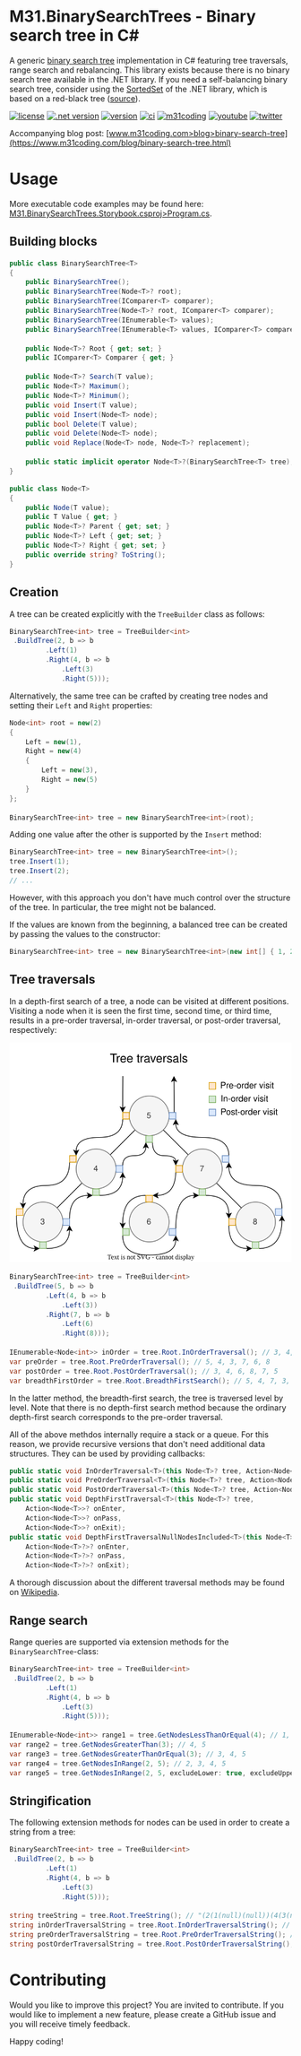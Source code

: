 # M31.BinarySearchTrees - Binary search tree in C#

A generic [binary search tree](https://en.wikipedia.org/wiki/Binary_search_tree) implementation in C# featuring tree traversals, range search and rebalancing. This library exists because there is no binary search tree available in the .NET library. If you need a self-balancing binary search tree, consider using the [SortedSet](https://docs.microsoft.com/en-us/dotnet/api/system.collections.generic.sortedset-1) of the .NET library, which is based on a red-black tree ([source](https://source.dot.net/#System.Collections/System/Collections/Generic/SortedSet.cs)).

[![license](https://img.shields.io/badge/license-MIT-brightgreen)](https://github.com/m31coding/M31.BinarySearchTrees/blob/master/LICENSE)
[![.net version](https://img.shields.io/badge/.NET-6.0-6D429C)](https://dotnet.microsoft.com/en-us/)
[![version](https://img.shields.io/nuget/v/M31.BinarySearchTrees)](https://www.nuget.org/packages/M31.BinarySearchTrees/)
[![ci](https://github.com/m31coding/M31.BinarySearchTrees/actions/workflows/ci.yml/badge.svg)](https://github.com/m31coding/M31.BinarySearchTrees/actions?query=workflow%3Aci)
[![m31coding](https://img.shields.io/badge/www-m31coding.com-34345B)](https://www.m31coding.com)
[![youtube](https://img.shields.io/badge/youtube-kevin%20schaal-FF0000.svg)](https://www.youtube.com/channel/UC6CZ_Bcyql1kfHZvx9W85mA)
[![twitter](https://img.shields.io/badge/twitter-@m31coding-1DA1F2.svg)](https://twitter.com/m31coding) 

Accompanying blog post: [www.m31coding.com>blog>binary-search-tree](https://www.m31coding.com/blog/binary-search-tree.html)

# Usage

More executable code examples may be found here: [M31.BinarySearchTrees.Storybook.csproj>Program.cs](src/M31.BinarySearchTrees.Storybook/Program.cs).

## Building blocks

```cs
public class BinarySearchTree<T>
{
    public BinarySearchTree();
    public BinarySearchTree(Node<T>? root);
    public BinarySearchTree(IComparer<T> comparer);
    public BinarySearchTree(Node<T>? root, IComparer<T> comparer);
    public BinarySearchTree(IEnumerable<T> values);
    public BinarySearchTree(IEnumerable<T> values, IComparer<T> comparer);

    public Node<T>? Root { get; set; }
    public IComparer<T> Comparer { get; }

    public Node<T>? Search(T value);
    public Node<T>? Maximum();
    public Node<T>? Minimum();
    public void Insert(T value);
    public void Insert(Node<T> node);
    public bool Delete(T value);
    public void Delete(Node<T> node);
    public void Replace(Node<T> node, Node<T>? replacement);

    public static implicit operator Node<T>?(BinarySearchTree<T> tree);
}
```

```cs
public class Node<T>
{
    public Node(T value);
    public T Value { get; }
    public Node<T>? Parent { get; set; }
    public Node<T>? Left { get; set; }
    public Node<T>? Right { get; set; }
    public override string? ToString();
}
```

## Creation

A tree can be created explicitly with the `TreeBuilder` class as follows:

```cs
BinarySearchTree<int> tree = TreeBuilder<int>
 .BuildTree(2, b => b
         .Left(1)
         .Right(4, b => b
             .Left(3)
             .Right(5)));
```

Alternatively, the same tree can be crafted by creating tree nodes and setting their `Left` and `Right` properties:

```cs
Node<int> root = new(2)
{
    Left = new(1),
    Right = new(4)
    {
        Left = new(3),
        Right = new(5)
    }
};

BinarySearchTree<int> tree = new BinarySearchTree<int>(root);
```

Adding one value after the other is supported by the `Insert` method:

```cs
BinarySearchTree<int> tree = new BinarySearchTree<int>();
tree.Insert(1);
tree.Insert(2); 
// ...
```

However, with this approach you don't have much control over the structure of the tree. In particular, the tree might not be balanced. 

If the values are known from the beginning, a balanced tree can be created by passing the values to the constructor:

```cs
BinarySearchTree<int> tree = new BinarySearchTree<int>(new int[] { 1, 2, 3, 4, 5 });
```

## Tree traversals

In a depth-first search of a tree, a node can be visited at different positions. Visiting a node when it is seen the first time, second time, or third time, results in a pre-order traversal, in-order traversal, or post-order traversal, respectively:

![tree traversals](media/binary-search-tree.svg)

```cs
BinarySearchTree<int> tree = TreeBuilder<int>
 .BuildTree(5, b => b
         .Left(4, b => b
             .Left(3))
         .Right(7, b => b
             .Left(6)
             .Right(8)));

IEnumerable<Node<int>> inOrder = tree.Root.InOrderTraversal(); // 3, 4, 5, 6, 7, 8
var preOrder = tree.Root.PreOrderTraversal(); // 5, 4, 3, 7, 6, 8
var postOrder = tree.Root.PostOrderTraversal(); // 3, 4, 6, 8, 7, 5
var breadthFirstOrder = tree.Root.BreadthFirstSearch(); // 5, 4, 7, 3, 6, 8
```

In the latter method, the breadth-first search, the tree is traversed level by level. Note that there is no depth-first search method because the ordinary depth-first search corresponds to the pre-order traversal.

All of the above methdos internally require a stack or a queue. For this reason, we provide recursive versions that don't need additional data structures. They can be used by providing callbacks: 

```cs
public static void InOrderTraversal<T>(this Node<T>? tree, Action<Node<T>> onVisit);
public static void PreOrderTraversal<T>(this Node<T>? tree, Action<Node<T>> onVisit);
public static void PostOrderTraversal<T>(this Node<T>? tree, Action<Node<T>> onVisit);
public static void DepthFirstTraversal<T>(this Node<T>? tree,
    Action<Node<T>>? onEnter,
    Action<Node<T>>? onPass,
    Action<Node<T>>? onExit);
public static void DepthFirstTraversalNullNodesIncluded<T>(this Node<T>? tree,
    Action<Node<T>?>? onEnter,
    Action<Node<T>?>? onPass,
    Action<Node<T>?>? onExit);

```

A thorough discussion about the different traversal methods may be found on [Wikipedia](https://en.wikipedia.org/wiki/Tree_traversal).

## Range search

Range queries are supported via extension methods for the 
`BinarySearchTree`-class:
  
```cs
BinarySearchTree<int> tree = TreeBuilder<int>
 .BuildTree(2, b => b
         .Left(1)
         .Right(4, b => b
             .Left(3)
             .Right(5)));

IEnumerable<Node<int>> range1 = tree.GetNodesLessThanOrEqual(4); // 1, 2, 3, 4
var range2 = tree.GetNodesGreaterThan(3); // 4, 5
var range3 = tree.GetNodesGreaterThanOrEqual(3); // 3, 4, 5
var range4 = tree.GetNodesInRange(2, 5); // 2, 3, 4, 5
var range5 = tree.GetNodesInRange(2, 5, excludeLower: true, excludeUpper: true); // 3, 4
```

## Stringification

The following extension methods for nodes can be used in order to create a string from a tree:

```cs
BinarySearchTree<int> tree = TreeBuilder<int>
 .BuildTree(2, b => b
         .Left(1)
         .Right(4, b => b
             .Left(3)
             .Right(5)));

string treeString = tree.Root.TreeString(); // "(2(1(null)(null))(4(3(null)(null))(5(null)(null))))"
string inOrderTraversalString = tree.Root.InOrderTraversalString(); // "1-2-3-4-5"
string preOrderTraversalString = tree.Root.PreOrderTraversalString(); // "2-1-4-3-5"
string postOrderTraversalString = tree.Root.PostOrderTraversalString(); // "1-3-5-4-2"
```

# Contributing

Would you like to improve this project? You are invited to contribute. If you would like to implement a new feature, please create a GitHub issue and you will receive timely feedback.

Happy coding!

